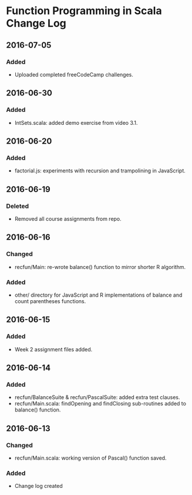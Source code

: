 # Function Programming in Scala Change Log


## 2016-07-05

### Added
- Uploaded completed freeCodeCamp challenges.

## 2016-06-30

### Added
- IntSets.scala: added demo exercise from video 3.1.

## 2016-06-20

### Added
- factorial.js: experiments with recursion and trampolining in JavaScript.

## 2016-06-19

### Deleted
- Removed all course assignments from repo.

## 2016-06-16

### Changed
- recfun/Main: re-wrote balance() function to mirror shorter R algorithm.

### Added
- other/ directory for JavaScript and R implementations of balance and count parentheses functions.

## 2016-06-15

### Added
- Week 2 assignment files added.

## 2016-06-14

### Added
- recfun/BalanceSuite & recfun/PascalSuite: added extra test clauses.
- recfun/Main.scala: findOpening and findClosing sub-routines added to balance() function.

## 2016-06-13

### Changed
- recfun/Main.scala: working version of Pascal() function saved.

### Added
- Change log created